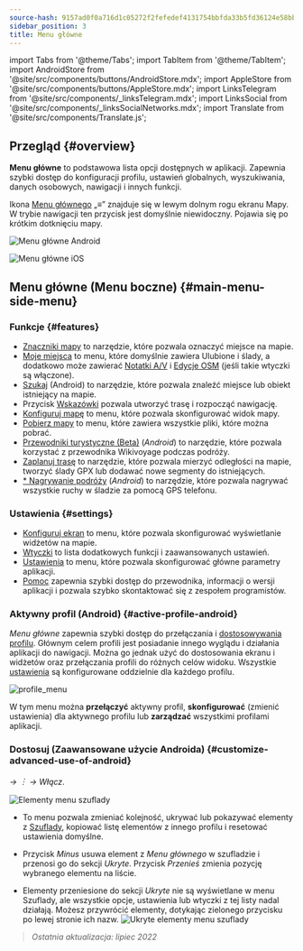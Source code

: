 ```yaml
---
source-hash: 9157ad0f0a716d1c05272f2fefedef4131754bbfda33b5fd36124e58bb0e2ce1
sidebar_position: 3
title: Menu główne
---
```

import Tabs from '@theme/Tabs';
import TabItem from '@theme/TabItem';
import AndroidStore from '@site/src/components/buttons/AndroidStore.mdx';
import AppleStore from '@site/src/components/buttons/AppleStore.mdx';
import LinksTelegram from '@site/src/components/_linksTelegram.mdx';
import LinksSocial from '@site/src/components/_linksSocialNetworks.mdx';
import Translate from '@site/src/components/Translate.js';

## Przegląd {#overview}

**Menu główne** to podstawowa lista opcji dostępnych w aplikacji. Zapewnia szybki dostęp do konfiguracji profilu, ustawień globalnych, wyszukiwania, danych osobowych, nawigacji i innych funkcji.

Ikona [Menu głównego](../widgets/map-buttons.md#main-menu) „&#8801;” znajduje się w lewym dolnym rogu ekranu Mapy. W trybie nawigacji ten przycisk jest domyślnie niewidoczny. Pojawia się po krótkim dotknięciu mapy.

<Tabs groupId="operating-systems" queryString="operating-systems">

<TabItem value="android" label="Android">

![Menu główne Android](@site/static/img/menu/main_menu_android.png)

</TabItem>

<TabItem value="ios" label="iOS">

![Menu główne iOS](@site/static/img/menu/main_menu_ios.png)

</TabItem>

</Tabs>

## Menu główne (Menu boczne) {#main-menu-side-menu}

### Funkcje {#features}

- [Znaczniki mapy](../personal/markers.md) to narzędzie, które pozwala oznaczyć miejsce na mapie.
- [Moje miejsca](../personal/myplaces.md) to menu, które domyślnie zawiera Ulubione i ślady, a dodatkowo może zawierać [Notatki A/V](../plugins/audio-video-notes.md) i [Edycje OSM](../plugins/osm-editing.md) (jeśli takie wtyczki są włączone).
- [Szukaj](../search/index.md) (Android) to narzędzie, które pozwala znaleźć miejsce lub obiekt istniejący na mapie.
- Przycisk [Wskazówki](../widgets/map-buttons.md#directions) pozwala utworzyć trasę i rozpocząć nawigację.
- [Konfiguruj mapę](../map/configure-map-menu.md) to menu, które pozwala skonfigurować widok mapy.
- [Pobierz mapy](../start-with/download-maps.md) to menu, które zawiera wszystkie pliki, które można pobrać.
- [Przewodniki turystyczne (Beta)](../plan-route/travel-guides.md) (*Android*) to narzędzie, które pozwala korzystać z przewodnika Wikivoyage podczas podróży.
- [Zaplanuj trasę](../plan-route/create-route.md) to narzędzie, które pozwala mierzyć odległości na mapie, tworzyć ślady GPX lub dodawać nowe segmenty do istniejących.
- [* Nagrywanie podróży](../plugins/trip-recording.md) (*Android*) to narzędzie, które pozwala nagrywać wszystkie ruchy w śladzie za pomocą GPS telefonu.

### Ustawienia {#settings}

- [Konfiguruj ekran](../widgets/configure-screen.md) to menu, które pozwala skonfigurować wyświetlanie widżetów na mapie.
- [Wtyczki](../plugins/index.md#configure-plugin) to lista dodatkowych funkcji i zaawansowanych ustawień.
- [Ustawienia](../personal/global-settings.md) to menu, które pozwala skonfigurować główne parametry aplikacji.
- [Pomoc](./first-steps.md#offline-help) zapewnia szybki dostęp do przewodnika, informacji o wersji aplikacji i pozwala szybko skontaktować się z zespołem programistów.

### Aktywny profil (Android) {#active-profile-android}

*Menu główne* zapewnia szybki dostęp do przełączania i [dostosowywania profilu](../personal/profiles.md). Głównym celem profili jest posiadanie innego wyglądu i działania aplikacji do nawigacji. Można go jednak użyć do dostosowania ekranu i widżetów oraz przełączania profili do różnych celów widoku. Wszystkie [ustawienia](../personal/profiles.md) są konfigurowane oddzielnie dla każdego profilu.

![profile_menu](@site/static/img/menu/profile_menu.png)

W tym menu można **przełączyć** aktywny profil, **skonfigurować** (zmienić ustawienia) dla aktywnego profilu lub **zarządzać** wszystkimi profilami aplikacji.

### Dostosuj (Zaawansowane użycie Androida) {#customize-advanced-use-of-android}

*<Translate android="true" ids="shared_string_menu,configure_profile,ui_customization,shared_string_drawer"/> → &#65049; → Włącz*.

![Elementy menu szuflady](@site/static/img/settings/drawer_menu_correct.png)

- To menu pozwala zmieniać kolejność, ukrywać lub pokazywać elementy z [Szuflady](../personal/profiles.md#drawer), kopiować listę elementów z innego profilu i resetować ustawienia domyślne.

- Przycisk *Minus* usuwa element z *Menu głównego* w szufladzie i przenosi go do sekcji *Ukryte*. Przycisk *Przenieś* zmienia pozycję wybranego elementu na liście.

- Elementy przeniesione do sekcji *Ukryte* nie są wyświetlane w menu Szuflady, ale wszystkie opcje, ustawienia lub wtyczki z tej listy nadal działają. Możesz przywrócić elementy, dotykając zielonego przycisku po lewej stronie ich nazw.
  ![Ukryte elementy menu szuflady](@site/static/img/settings/drawer_menu_hidden_items.png)

> *Ostatnia aktualizacja: lipiec 2022*